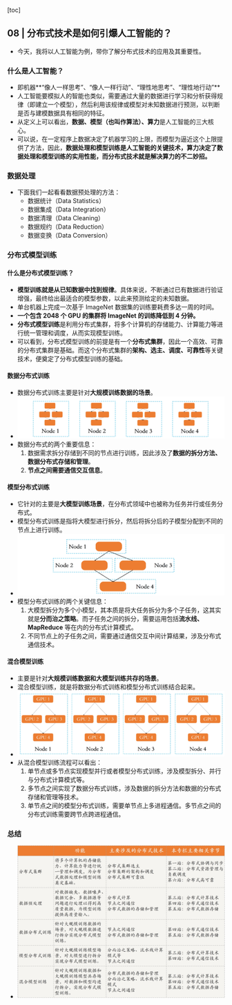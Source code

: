 [toc]

## 08 | 分布式技术是如何引爆人工智能的？

-   今天，我将以人工智能为例，带你了解分布式技术的应用及其重要性。

### 什么是人工智能？

-   即机器**“像人一样思考”、“像人一样行动”、“理性地思考”、“理性地行动”**
-   人工智能要模拟人的智能也类似，需要通过大量的数据进行学习和分析获得规律（即建立一个模型），然后利用该规律或模型对未知数据进行预测，以判断是否与建模数据具有相同的特征。
-   从定义上可以看出，**数据、模型（也叫作算法）、算力**是人工智能的三大核心。
-   可以说，在一定程序上数据决定了机器学习的上限，而模型为逼近这个上限提供了方法，因此，**数据处理和模型训练是人工智能的关键技术，算力决定了数据处理和模型训练的实用性能，而分布式技术就是解决算力的不二妙招。**

### 数据处理

-   下面我们一起看看数据预处理的方法：
    -   数据统计（Data Statistics）
    -   数据集成（Data Integration）
    -   数据清理（Data Cleaning）
    -   数据规约（Data Reduction）
    -   数据变换（Data Conversion）

### 分布式模型训练

#### 什么是分布式模型训练？

-   **模型训练就是从已知数据中找到规律**。具体来说，不断通过已有数据进行验证增强，最终给出最适合的模型参数，以此来预测给定的未知数据。
-   单台机器上完成一次基于 ImageNet 数据集的训练要耗费多达一周的时间。
-   **一个包含 2048 个 GPU 的集群将 ImageNet 的训练降低到 4 分钟。**
-   **分布式模型训练**是利用分布式集群，将多个计算机的存储能力、计算能力等进行统一管理和调度，从而实现模型训练。
-   可以看到，分布式模型训练的前提是有一个**分布式集群**，因此一个高效、可靠的分布式集群是基础。而这个分布式集群的**架构、选主、调度、可靠性**等关键技术，便奠定了分布式模型训练的基础。

#### 数据分布式训练

-   数据分布式训练主要是针对**大规模训练数据的场景**。
-   ![img](imgs/8c3197afef4ca27cc155df39fcf64dc2.jpg)
-   数据分布式的两个重要信息：
    1.  数据需求拆分存储到不同的节点进行训练，因此涉及了**数据的拆分方法、数据分布式存储和管理**。
    2.  **节点之间需要通信交互信息**。

#### 模型分布式训练

-   它针对的主要是**大模型训练场景**，在分布式领域中也被称为任务并行或任务分布式。
-   模型分布式训练是指将大模型进行拆分，然后将拆分后的子模型分配到不同的节点上进行训练。
-   ![img](imgs/89efd0455d8397a1331f546686ba35e4.jpg)
-   模型分布式训练的两个关键信息：
    1.  大模型拆分为多个小模型，其本质是将大任务拆分为多个子任务，这其实就是**分而治之策略**。而子任务之间的拆分，需要运用包括**流水线、MapReduce** 等在内的分布式计算模式。
    2.  不同节点上的子任务之间，需要通过通信交互中间计算结果，涉及分布式通信技术。

#### 混合模型训练

-   主要是针对**大规模训练数据和大模型训练共存的场景**。
-   混合模型训练，就是将数据分布式训练和模型分布式训练结合起来。
-   ![img](imgs/f96f4bc09fd9f95ddf9610b21d94e2ef.jpg)
-   从混合模型训练流程可以看出：
    1.  单节点或多节点实现模型并行或者模型分布式训练，涉及模型拆分、并行与分布式计算模式等。
    2.  多节点之间实现了数据分布式训练，涉及数据的拆分方法和数据的分布式存储和管理等技术。
    3.  单节点之间的模型分布式训练，需要单节点上多进程通信。多节点之间的分布式训练需要跨节点跨进程通信。

### 总结

-   ![img](imgs/25129d2a84f6d1db59038a3c587550b0.jpg)



